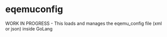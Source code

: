 # eqemuconfig
WORK IN PROGRESS - This loads and manages the eqemu_config file (xml or json) inside GoLang
